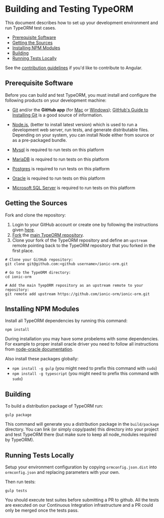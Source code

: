 # Building and Testing TypeORM

This document describes how to set up your development environment and run TypeORM test cases.

* [Prerequisite Software](#prerequisite-software)
* [Getting the Sources](#getting-the-sources)
* [Installing NPM Modules](#installing-npm-modules)
* [Building](#building)
* [Running Tests Locally](#running-tests-locally)

See the [contribution guidelines](https://github.com/angular/angular/blob/master/CONTRIBUTING.md)
if you'd like to contribute to Angular.

## Prerequisite Software

Before you can build and test TypeORM, you must install and configure the
following products on your development machine:

* [Git](http://git-scm.com) and/or the **GitHub app** (for [Mac](http://mac.github.com) or
  [Windows](http://windows.github.com)); [GitHub's Guide to Installing
  Git](https://help.github.com/articles/set-up-git) is a good source of information.

* [Node.js](http://nodejs.org), (better to install latest version) which is used to run a development web server,
  run tests, and generate distributable files. 
  Depending on your system, you can install Node either from source or as a pre-packaged bundle.
* [Mysql](https://www.mysql.com/) is required to run tests on this platform
* [MariaDB](https://mariadb.com/) is required to run tests on this platform
* [Postgres](https://www.postgresql.org/) is required to run tests on this platform
* [Oracle](https://www.oracle.com/database/index.html) is required to run tests on this platform
* [Microsoft SQL Server](https://www.microsoft.com/en-us/cloud-platform/sql-server) is required to run tests on this platform

## Getting the Sources

Fork and clone the repository:

1. Login to your GitHub account or create one by following the instructions given [here](https://github.com/signup/free).
2. [Fork](http://help.github.com/forking) the [main TypeORM repository](https://github.com/ionic-orm/ionic-orm).
3. Clone your fork of the TypeORM repository and define an `upstream` remote pointing back to
   the TypeORM repository that you forked in the first place.

```shell
# Clone your GitHub repository:
git clone git@github.com:<github username>/ionic-orm.git

# Go to the TypeORM directory:
cd ionic-orm

# Add the main TyepORM repository as an upstream remote to your repository:
git remote add upstream https://github.com/ionic-orm/ionic-orm.git
```
## Installing NPM Modules

Install all TypeORM dependencies by running this command:

```shell
npm install
```

During installation you may have some probelems with some dependencies. 
For example to proper install oracle driver you need to follow all instructions from
 [node-oracle documentation](https://github.com/oracle/node-oracledb).

Also install these packages globally:

* `npm install -g gulp` (you might need to prefix this command with `sudo`)
* `npm install -g typescript` (you might need to prefix this command with `sudo`)

## Building

To build a distribution package of TypeORM run:

```shell
gulp package
```

This command will generate you a distribution package in the `build/package` directory.
You can link (or simply copy/paste) this directory into your project and test TypeORM there
(but make sure to keep all node_modules required by TypeORM).

## Running Tests Locally

Setup your environment configuration by copying `ormconfig.json.dist` into `ormconfig.json` and 
replacing parameters with your own.

Then run tests:

```shell
gulp tests
```

You should execute test suites before submitting a PR to github.
All the tests are executed on our Continuous Integration infrastructure and a PR could only be merged once the tests pass.



